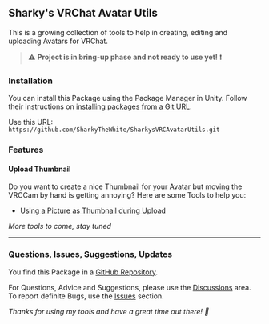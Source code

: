 ﻿## Sharky's VRChat Avatar Utils

This is a growing collection of tools to help in creating, editing and uploading Avatars for VRChat.

> ⚠ **Project is in bring-up phase and not ready to use yet!** ❗

### Installation

You can install this Package using the Package Manager in Unity. 
Follow their instructions on
[installing packages from a Git URL](https://docs.unity3d.com/2019.4/Documentation/Manual/upm-ui-giturl.html).

Use this URL: `https://github.com/SharkyTheWhite/SharkysVRCAvatarUtils.git`

### Features

#### Upload Thumbnail

Do you want to create a nice Thumbnail for your Avatar but moving the VRCCam by hand is getting annoying?
Here are some Tools to help you:

- [Using a Picture as Thumbnail during Upload](HowTo/UsePictureAsThumbnail.md)

*More tools to come, stay tuned*

----

### Questions, Issues, Suggestions, Updates

You find this Package in a  [GitHub Repository](https://github.com/SharkyTheWhite/SharkysVRCAvatarUtils).

For Questions, Advice and Suggestions, please use the [Discussions](https://github.com/SharkyTheWhite/SharkysVRCAvatarUtils/discussions) area.
To report definite Bugs, use the [Issues](https://github.com/SharkyTheWhite/SharkysVRCAvatarUtils/issues) section.

*Thanks for using my tools and have a great time out there! 💜*
